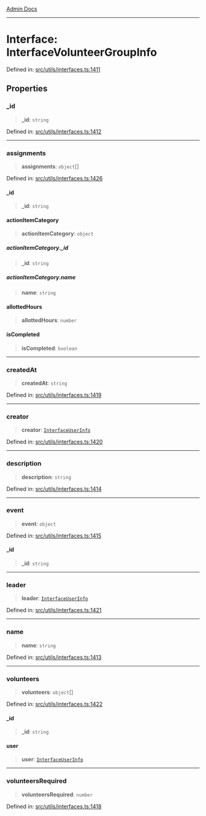 [Admin Docs](/)

***

# Interface: InterfaceVolunteerGroupInfo

Defined in: [src/utils/interfaces.ts:1411](https://github.com/PalisadoesFoundation/talawa-admin/blob/main/src/utils/interfaces.ts#L1411)

## Properties

### \_id

> **\_id**: `string`

Defined in: [src/utils/interfaces.ts:1412](https://github.com/PalisadoesFoundation/talawa-admin/blob/main/src/utils/interfaces.ts#L1412)

***

### assignments

> **assignments**: `object`[]

Defined in: [src/utils/interfaces.ts:1426](https://github.com/PalisadoesFoundation/talawa-admin/blob/main/src/utils/interfaces.ts#L1426)

#### \_id

> **\_id**: `string`

#### actionItemCategory

> **actionItemCategory**: `object`

##### actionItemCategory.\_id

> **\_id**: `string`

##### actionItemCategory.name

> **name**: `string`

#### allottedHours

> **allottedHours**: `number`

#### isCompleted

> **isCompleted**: `boolean`

***

### createdAt

> **createdAt**: `string`

Defined in: [src/utils/interfaces.ts:1419](https://github.com/PalisadoesFoundation/talawa-admin/blob/main/src/utils/interfaces.ts#L1419)

***

### creator

> **creator**: [`InterfaceUserInfo`](InterfaceUserInfo.md)

Defined in: [src/utils/interfaces.ts:1420](https://github.com/PalisadoesFoundation/talawa-admin/blob/main/src/utils/interfaces.ts#L1420)

***

### description

> **description**: `string`

Defined in: [src/utils/interfaces.ts:1414](https://github.com/PalisadoesFoundation/talawa-admin/blob/main/src/utils/interfaces.ts#L1414)

***

### event

> **event**: `object`

Defined in: [src/utils/interfaces.ts:1415](https://github.com/PalisadoesFoundation/talawa-admin/blob/main/src/utils/interfaces.ts#L1415)

#### \_id

> **\_id**: `string`

***

### leader

> **leader**: [`InterfaceUserInfo`](InterfaceUserInfo.md)

Defined in: [src/utils/interfaces.ts:1421](https://github.com/PalisadoesFoundation/talawa-admin/blob/main/src/utils/interfaces.ts#L1421)

***

### name

> **name**: `string`

Defined in: [src/utils/interfaces.ts:1413](https://github.com/PalisadoesFoundation/talawa-admin/blob/main/src/utils/interfaces.ts#L1413)

***

### volunteers

> **volunteers**: `object`[]

Defined in: [src/utils/interfaces.ts:1422](https://github.com/PalisadoesFoundation/talawa-admin/blob/main/src/utils/interfaces.ts#L1422)

#### \_id

> **\_id**: `string`

#### user

> **user**: [`InterfaceUserInfo`](InterfaceUserInfo.md)

***

### volunteersRequired

> **volunteersRequired**: `number`

Defined in: [src/utils/interfaces.ts:1418](https://github.com/PalisadoesFoundation/talawa-admin/blob/main/src/utils/interfaces.ts#L1418)
